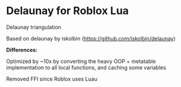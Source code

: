# Delaunay for Roblox Lua
Delaunay triangulation

Based on delaunay by iskolbin (https://github.com/iskolbin/delaunay)

**Differences:**

Optimized by ~10x by converting the heavy OOP + metatable implementation to all local functions, and caching some variables

Removed FFI since Roblox uses Luau
